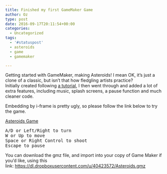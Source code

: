 ```yaml
---
title: Finished my first GameMaker Game
author: Oz
type: post
date: 2016-09-17T20:11:54+00:00
categories:
  - Uncategorized
tags:
  - '#statuspost'
  - asteroids
  - game
  - gamemaker

---
```

Getting started with GameMaker, making Asteroids! I mean OK, it&#8217;s just a clone of a classic, but isn&#8217;t that how fledgling artists practice? Initially created following [a tutorial][1], I then went through and added a lot of extra features, including music, splash screens, a pause function and much cleaner code.

Embedding by i-frame is pretty ugly, so please follow the link below to try the game.

[Asteroids Game][2]

<pre>A/D or Left/Right to turn
W or Up to move
Space or Right Control to shoot
Escape to pause</pre>

You can download the gmz file, and import into your copy of Game Maker if you&#8217;d like, using this link: <https://dl.dropboxusercontent.com/u/40423572/Asteroids.gmz>

 [1]: https://www.youtube.com/watch?v=7XDcSXVUGsE
 [2]: https://dl.dropboxusercontent.com/u/40423572/Asteroids/Asteroids.html